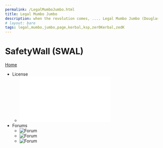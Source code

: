 ```yaml
---
permalink: /LegalMumboJumbo.html
title: Legal Mumbo Jumbo
description: when the revolution comes, .... Legal Mumbo Jumbo (Douglas Adams)
# layout: bare
tags: legal,mumbo,jumbo,page,kerbal,ksp,zer0Kerbal,zedK
---
```


<!--
LegalMumboJumbo.md v1.0.4.1
SafetyWall (SWAL)
created: 01 Feb 2022
updated: 30 Mar 2022
-->

<script src="https://kit.fontawesome.com/0ea5493613.js" crossorigin="anonymous"></script>
<i class="fa fa-gear fa-spin fa-2x" style="color: firebrick"></i>

# SafetyWall (SWAL)

[Home](/index.md)

* License
  * ![License](/LegalMumboJumbo/License.md)
* Forums
  * ![Forum](/LegalMumboJumbo/FORUM-01.png)
  * ![Forum](/LegalMumboJumbo/FORUM-02.png)
  * ![Forum](/LegalMumboJumbo/FORUM-03.png)

<!-- this file CC BY-ND 3.0 Unported by zer0Kerbal -->
